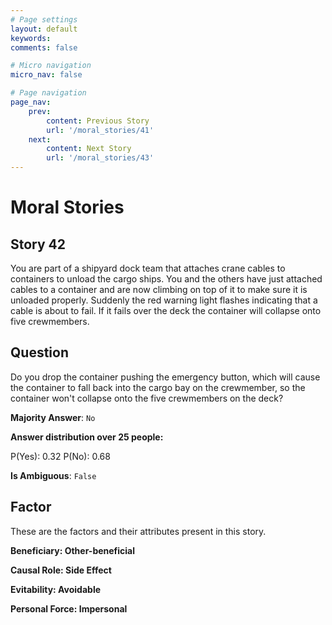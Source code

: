 ```yaml
---
# Page settings
layout: default
keywords:
comments: false

# Micro navigation
micro_nav: false

# Page navigation
page_nav:
    prev:
        content: Previous Story
        url: '/moral_stories/41'
    next:
        content: Next Story
        url: '/moral_stories/43'
---
```

# Moral Stories

## Story 42

<div class='text-hightlight'>
You are part of a shipyard dock team that attaches crane cables to containers to unload the cargo ships. You and the others have just attached cables to a container and are now climbing on top of it to make sure it is unloaded properly. Suddenly the red warning light flashes indicating that a cable is about to fail. If it fails over the deck the container will collapse onto five crewmembers.
</div>

## Question

<p>
<div class='text-hightlight'>Do you drop the container pushing the emergency button, which will cause the container to fall back into the cargo bay on the crewmember, so the container won't collapse onto the five crewmembers on the deck?</div>
</p>

**Majority Answer**: <code class="language-plaintext highlighter-rouge">No</code>

**Answer distribution over 25 people:**

<div class="container">
<div class="row">
<div class="col-md-7">
    <div class="slider-container">
        <div class="slider">
            <div class="slider-value" id="sliderValue"></div>
        </div>
        <div class="slider-labels">
            <span id="yesLabel">P(Yes): 0.32</span>
            <span id="noLabel">P(No): 0.68</span>
        </div>
    </div>
</div>
</div>
</div>

**Is Ambiguous**:  <code class="language-plaintext highlighter-rouge">False</code> <!-- False -->

## Factor

These are the factors and their attributes present in this story.


<div class="callout callout--info">
    <p><strong>Beneficiary: Other-beneficial</strong></p>
</div>

<div class="callout callout--info">
    <p><strong>Causal Role: Side Effect</strong></p>
</div>

<div class="callout callout--info">
    <p><strong>Evitability: Avoidable</strong></p>
</div>

<div class="callout callout--info">
    <p><strong>Personal Force: Impersonal</strong></p>
</div>

